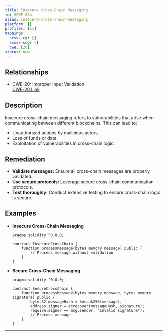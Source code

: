```yaml
---
title: Insecure Cross-Chain Messaging
id: SCWE-034
alias: insecure-cross-chain-messaging
platform: []
profiles: [L1]
mappings:
  scsvs-cg: []
  scsvs-scg: []
  cwe: [20]
status: new
---
```


## Relationships
- CWE-20: Improper Input Validation  
  [CWE-20 Link](https://cwe.mitre.org/data/definitions/20.html)

## Description  
Insecure cross-chain messaging refers to vulnerabilities that arise when communicating between different blockchains. This can lead to:
- Unauthorized actions by malicious actors.
- Loss of funds or data.
- Exploitation of vulnerabilities in cross-chain logic.

## Remediation
- **Validate messages:** Ensure all cross-chain messages are properly validated.
- **Use secure protocols:** Leverage secure cross-chain communication protocols.
- **Test thoroughly:** Conduct extensive testing to ensure cross-chain logic is secure.

## Examples
- **Insecure Cross-Chain Messaging**
    ```solidity
    pragma solidity ^0.8.0;

    contract InsecureCrossChain {
        function processMessage(bytes memory message) public {
            // Process message without validation
        }
    }
    ```

- **Secure Cross-Chain Messaging**
    ```solidity
    pragma solidity ^0.8.0;

    contract SecureCrossChain {
        function processMessage(bytes memory message, bytes memory signature) public {
            bytes32 messageHash = keccak256(message);
            address signer = ecrecover(messageHash, signature);
            require(signer == msg.sender, "Invalid signature");
            // Process message
        }
    }
    ```

---